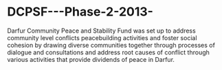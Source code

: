 # DCPSF---Phase-2-2013-
Darfur Community Peace and Stability Fund was set up to address community level conflicts peacebuilding activities and foster social cohesion by drawing diverse communities together through processes of dialogue and consultations and address root causes of conflict through various activities that provide dividends of peace in Darfur. 
